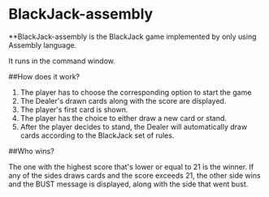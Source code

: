 # BlackJack-assembly

**BlackJack-assembly is the BlackJack game implemented by only using Assembly language.

It runs in the command window.

##How does it work?

1. The player has to choose the corresponding option to start the game
2. The Dealer's drawn cards along with the score are displayed. 
3. The player's first card is shown.
4. The player has the choice to either draw a new card or stand.
5. After the player decides to stand, the Dealer will automatically draw cards according to the BlackJack set of rules.

##Who wins?

The one with the highest score that's lower or equal to 21 is the winner. If any of the sides draws cards and the score exceeds 21, the other side wins and the BUST message is displayed, along with the side that went bust.
